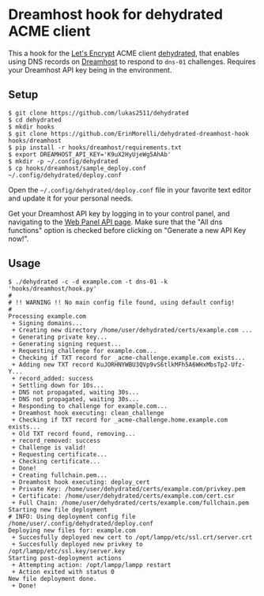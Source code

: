 # Dreamhost hook for dehydrated ACME client

This a hook for the [Let's Encrypt](https://letsencrypt.org/) ACME client [dehydrated](https://github.com/lukas2511/dehydrated), that enables using DNS records on [Dreamhost](https://www.dreamhost.com/) to respond to `dns-01` challenges. Requires your Dreamhost API key being in the environment.

## Setup
```
$ git clone https://github.com/lukas2511/dehydrated
$ cd dehydrated
$ mkdir hooks
$ git clone https://github.com/ErinMorelli/dehydrated-dreamhost-hook hooks/dreamhost
$ pip install -r hooks/dreamhost/requirements.txt
$ export DREAMHOST_API_KEY='K9uX2HyUjeWg5AhAb'
$ mkdir -p ~/.config/dehydrated
$ cp hooks/dreamhost/sample_deploy.conf ~/.config/dehydrated/deploy.conf
```

Open the `~/.config/dehydrated/deploy.conf` file in your favorite text editor and update it for your personal needs.

Get your Dreamhost API key by logging in to your control panel, and navigating to the [Web Panel API page](https://panel.dreamhost.com/index.cgi?tree=home.api). Make sure that the "All dns functions" option is checked before clicking on "Generate a new API Key now!".

## Usage

```
$ ./dehydrated -c -d example.com -t dns-01 -k 'hooks/dreamhost/hook.py'
#
# !! WARNING !! No main config file found, using default config!
#
Processing example.com
 + Signing domains...
 + Creating new directory /home/user/dehydrated/certs/example.com ...
 + Generating private key...
 + Generating signing request...
 + Requesting challenge for example.com...
 + Checking if TXT record for _acme-challenge.example.com exists...
 + Adding new TXT record KuJORHNYWBU3QVp9vS6tlkMFh5A6WHxMbsTp2-Ufz-Y...
 + record_added: success
 + Settling down for 10s...
 + DNS not propagated, waiting 30s...
 + DNS not propagated, waiting 30s...
 + Responding to challenge for example.com...
 + Dreamhost hook executing: clean_challenge
 + Checking if TXT record for _acme-challenge.home.example.com exists...
 + Old TXT record found, removing...
 + record_removed: success
 + Challenge is valid!
 + Requesting certificate...
 + Checking certificate...
 + Done!
 + Creating fullchain.pem...
 + Dreamhost hook executing: deploy_cert
 + Private Key: /home/user/dehydrated/certs/example.com/privkey.pem
 + Certificate: /home/user/dehydrated/certs/example.com/cert.csr
 + Full Chain: /home/user/dehydrated/certs/example.com/fullchain.pem
Starting new file deployment
# INFO: Using deployment config file /home/user/.config/dehydrated/deploy.conf
Deploying new files for: example.com
 + Succesfully deployed new cert to /opt/lampp/etc/ssl.crt/server.crt
 + Succesfully deployed new privkey to /opt/lampp/etc/ssl.key/server.key
Starting post-deployment actions
 + Attempting action: /opt/lampp/lampp restart
 + Action exited with status 0
New file deployment done.
 + Done!
```
